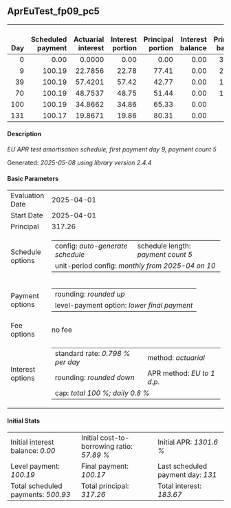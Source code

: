 <h2>AprEuTest_fp09_pc5</h2>
<table>
    <thead style="vertical-align: bottom;">
        <th style="text-align: right;">Day</th>
        <th style="text-align: right;">Scheduled payment</th>
        <th style="text-align: right;">Actuarial interest</th>
        <th style="text-align: right;">Interest portion</th>
        <th style="text-align: right;">Principal portion</th>
        <th style="text-align: right;">Interest balance</th>
        <th style="text-align: right;">Principal balance</th>
        <th style="text-align: right;">Total actuarial interest</th>
        <th style="text-align: right;">Total interest</th>
        <th style="text-align: right;">Total principal</th>
    </thead>
    <tr style="text-align: right;">
        <td class="ci00">0</td>
        <td class="ci01" style="white-space: nowrap;">0.00</td>
        <td class="ci02">0.0000</td>
        <td class="ci03">0.00</td>
        <td class="ci04">0.00</td>
        <td class="ci05">0.00</td>
        <td class="ci06">317.26</td>
        <td class="ci07">0.0000</td>
        <td class="ci08">0.00</td>
        <td class="ci09">0.00</td>
    </tr>
    <tr style="text-align: right;">
        <td class="ci00">9</td>
        <td class="ci01" style="white-space: nowrap;">100.19</td>
        <td class="ci02">22.7856</td>
        <td class="ci03">22.78</td>
        <td class="ci04">77.41</td>
        <td class="ci05">0.00</td>
        <td class="ci06">239.85</td>
        <td class="ci07">22.7856</td>
        <td class="ci08">22.78</td>
        <td class="ci09">77.41</td>
    </tr>
    <tr style="text-align: right;">
        <td class="ci00">39</td>
        <td class="ci01" style="white-space: nowrap;">100.19</td>
        <td class="ci02">57.4201</td>
        <td class="ci03">57.42</td>
        <td class="ci04">42.77</td>
        <td class="ci05">0.00</td>
        <td class="ci06">197.08</td>
        <td class="ci07">80.2057</td>
        <td class="ci08">80.20</td>
        <td class="ci09">120.18</td>
    </tr>
    <tr style="text-align: right;">
        <td class="ci00">70</td>
        <td class="ci01" style="white-space: nowrap;">100.19</td>
        <td class="ci02">48.7537</td>
        <td class="ci03">48.75</td>
        <td class="ci04">51.44</td>
        <td class="ci05">0.00</td>
        <td class="ci06">145.64</td>
        <td class="ci07">128.9594</td>
        <td class="ci08">128.95</td>
        <td class="ci09">171.62</td>
    </tr>
    <tr style="text-align: right;">
        <td class="ci00">100</td>
        <td class="ci01" style="white-space: nowrap;">100.19</td>
        <td class="ci02">34.8662</td>
        <td class="ci03">34.86</td>
        <td class="ci04">65.33</td>
        <td class="ci05">0.00</td>
        <td class="ci06">80.31</td>
        <td class="ci07">163.8256</td>
        <td class="ci08">163.81</td>
        <td class="ci09">236.95</td>
    </tr>
    <tr style="text-align: right;">
        <td class="ci00">131</td>
        <td class="ci01" style="white-space: nowrap;">100.17</td>
        <td class="ci02">19.8671</td>
        <td class="ci03">19.86</td>
        <td class="ci04">80.31</td>
        <td class="ci05">0.00</td>
        <td class="ci06">0.00</td>
        <td class="ci07">183.6927</td>
        <td class="ci08">183.67</td>
        <td class="ci09">317.26</td>
    </tr>
</table>
<h4>Description</h4>
<p><i>EU APR test amortisation schedule, first payment day 9, payment count 5</i></p>
<p>Generated: <i>2025-05-08 using library version 2.4.4</i></p>
<h4>Basic Parameters</h4>
<table>
    <tr>
        <td>Evaluation Date</td>
        <td>2025-04-01</td>
    </tr>
    <tr>
        <td>Start Date</td>
        <td>2025-04-01</td>
    </tr>
    <tr>
        <td>Principal</td>
        <td>317.26</td>
    </tr>
    <tr>
        <td>Schedule options</td>
        <td>
            <table>
                <tr>
                    <td>config: <i>auto-generate schedule</i></td>
                    <td>schedule length: <i><i>payment count</i> 5</i></td>
                </tr>
                <tr>
                    <td colspan="2" style="white-space: nowrap;">unit-period config: <i>monthly from 2025-04 on 10</i></td>
                </tr>
            </table>
        </td>
    </tr>
    <tr>
        <td>Payment options</td>
        <td>
            <table>
                <tr>
                    <td>rounding: <i>rounded up</i></td>
                </tr>
                <tr>
                    <td>level-payment option: <i>lower&nbsp;final&nbsp;payment</i></td>
                </tr>
            </table>
        </td>
    </tr>
    <tr>
        <td>Fee options</td>
        <td>no fee
        </td>
    </tr>
    <tr>
        <td>Interest options</td>
        <td>
            <table>
                <tr>
                    <td>standard rate: <i>0.798 % per day</i></td>
                    <td>method: <i>actuarial</i></td>
                </tr>
                <tr>
                    <td>rounding: <i>rounded down</i></td>
                    <td>APR method: <i>EU to 1 d.p.</i></td>
                </tr>
                <tr>
                    <td colspan="2">cap: <i>total 100 %; daily 0.8 %</td>
                </tr>
            </table>
        </td>
    </tr>
</table>
<h4>Initial Stats</h4>
<table>
    <tr>
        <td>Initial interest balance: <i>0.00</i></td>
        <td>Initial cost-to-borrowing ratio: <i>57.89 %</i></td>
        <td>Initial APR: <i>1301.6 %</i></td>
    </tr>
    <tr>
        <td>Level payment: <i>100.19</i></td>
        <td>Final payment: <i>100.17</i></td>
        <td>Last scheduled payment day: <i>131</i></td>
    </tr>
    <tr>
        <td>Total scheduled payments: <i>500.93</i></td>
        <td>Total principal: <i>317.26</i></td>
        <td>Total interest: <i>183.67</i></td>
    </tr>
</table>